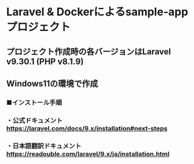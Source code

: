 # Laravel & Dockerによるsample-appプロジェクト
## プロジェクト作成時の各バージョンはLaravel v9.30.1 (PHP v8.1.9)
## Windows11の環境で作成
### ■インストール手順
### ・公式ドキュメント https://laravel.com/docs/9.x/installation#next-steps
### ・日本語翻訳ドキュメント https://readouble.com/laravel/9.x/ja/installation.html
